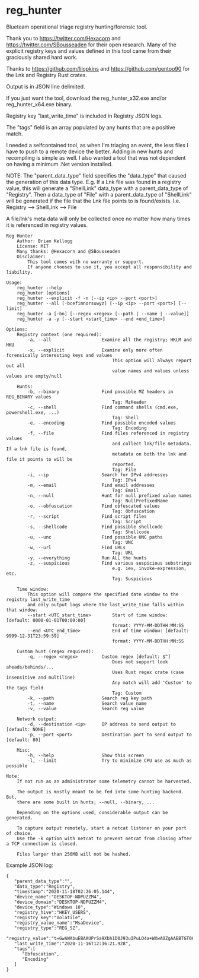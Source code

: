 # reg_hunter
Blueteam operational triage registry hunting/forensic tool.

Thank you to https://twitter.com/Hexacorn and https://twitter.com/SBousseaden for their open research. Many of the explicit registry keys and values defined in this tool came from their graciously shared hard work.

Thanks to https://github.com/lilopkins and https://github.com/gentoo90 for the Lnk and Registry Rust crates.

Output is in JSON line delimited.

If you just want the tool, download the reg_hunter_x32.exe and/or reg_hunter_x64.exe binary.

Registry key "last_write_time" is included in Registry JSON logs.

The "tags" field is an array populated by any hunts that are a positive match.

I needed a selfcontained tool, as when I'm triaging an event, the less files I have to push to a remote device the better. Adding in new hunts and recompiling is simple as well. I also wanted a tool that was not dependent on having a minimum .Net version installed.

NOTE: The "parent_data_type" field specifies the "data_type" that caused the generation of this data type. E.g. If a Lnk file was found in a registry value, this will generate a "ShellLink" data_type with a parent_data_type of "Registry". Then a data_type of "File" with a parent_data_type of "ShellLink" will be generated if the file that the Lnk file points to is found/exists. I.e. Registry --> ShellLink --> File

A file/lnk's meta data will only be collected once no matter how many times it is referenced in registry values.

```
Reg Hunter
    Author: Brian Kellogg
    License: MIT
    Many thanks: @Hexacorn and @SBousseaden
    Disclaimer:
        This tool comes with no warranty or support.
        If anyone chooses to use it, you accept all responsibility and liability.

Usage:
    reg_hunter --help
    reg_hunter [options]
    reg_hunter --explicit -f -n [--ip <ip> --port <port>]
    reg_hunter --all [-bcefimnorsuwyz] [--ip <ip> --port <port>] [--limit]
    reg_hunter -a [-bn] [--regex <regex> [--path | --name | --value]]
    reg_hunter -a -y [--start <start_time> --end <end_time>]

Options:
    Registry context (one required):
        -a, --all                   Examine all the registry; HKLM and HKU
        -x, --explicit              Examine only more often forensically interesting keys and values
                                        This option will always report out all
                                        value names and values unless values are empty/null

    Hunts:
        -b, --binary                Find possible MZ headers in REG_BINARY values
                                        Tag: MzHeader
        -c, --shell                 Find command shells (cmd.exe, powershell.exe, ...)
                                        Tag: Shell
        -e, --encoding              Find possible encoded values
                                        Tag: Encoding
        -f, --file                  Find files referenced in registry values
                                        and collect lnk/file metadata. If a lnk file is found,
                                        metadata on both the lnk and file it points to will be
                                        reported.
                                        Tag: File
        -i, --ip                    Search for IPv4 addresses
                                        Tag: IPv4
        -m, --email                 Find email addresses
                                        Tag: Email
        -n, --null                  Hunt for null prefixed value names
                                        Tag: NullPrefixedName
        -o, --obfuscation           Find obfuscated values
                                        Tag: Obfuscation
        -r, --script                Find script files
                                        Tag: Script
        -s, --shellcode             Find possible shellcode
                                        Tag: Shellcode
        -u, --unc                   Find possible UNC paths
                                        Tag: UNC
        -w, --url                   Find URLs
                                        Tag: URL
        -y, --everything            Run ALL the hunts
        -z, --suspicious            Find various suspicious substrings
                                        e.g. iex, invoke-expression, etc.
                                        Tag: Suspicious

    Time window:
        This option will compare the specified date window to the registry last_write_time
        and only output logs where the last_write_time falls within that window.
        --start <UTC_start_time>        Start of time window: [default: 0000-01-01T00:00:00]
                                        format: YYYY-MM-DDTHH:MM:SS
        --end <UTC_end_time>            End of time window: [default: 9999-12-31T23:59:59]
                                        format: YYYY-MM-DDTHH:MM:SS

    Custom hunt (regex required):
        -q, --regex <regex>         Custom regex [default: $^]
                                        Does not support look aheads/behinds/...
                                        Uses Rust regex crate (case insensitive and multiline)
                                        Any match will add 'Custom' to the tags field
                                        Tag: Custom
        -k, --path                  Search reg key path
        -t, --name                  Search value name
        -v, --value                 Search reg value

    Network output:
        -d, --destination <ip>      IP address to send output to [default: NONE]
        -p, --port <port>           Destination port to send output to [default: 80]

    Misc:
        -h, --help                  Show this screen
        -l, --limit                 Try to minimize CPU use as much as possible

Note:
    If not run as an administrator some telemetry cannot be harvested.

    The output is mostly meant to be fed into some hunting backend. But,
    there are some built in hunts; --null, --binary, ...

    Depending on the options used, considerable output can be generated.

    To capture output remotely, start a netcat listener on your port of choice.
    Use the -k option with netcat to prevent netcat from closing after a TCP connection is closed.

    Files larger than 256MB will not be hashed.
```


Example JSON log:
```
{
   "parent_data_type":"",
   "data_type":"Registry",
   "timestamp":"2020-11-18T02:26:05.144",
   "device_name":"DESKTOP-NDPUZZM4",
   "device_domain":"DESKTOP-NDPUZZM4",
   "device_type":"Windows 10",
   "registry_hive":"HKEY_USERS",
   "registry_key":"Volatile",
   "registry_value_name":"MsaDevice",
   "registry_type":"REG_SZ",
   "registry_value":"t=GwAWAbuEBAAUPrSa9Xbh1D0J93uIPuLO4a+WXwAOZgAAEBTGT0K0Z4Yb1yQ+kp9BEdHgANLuAcfHOSjYFFBzGrBrLhP7Tn42DVLHomaP99kfluqc6pesVhV/Pwr486/KC0rhecROAWOfhfLOeIzcCP3ac+7Gd39nLfE3i0XBqwixziztwygu+xEFSlxrHSRLu0Rl1YWZ4rasrpcX+r43oj6PLzuVWtCkwq+mcFMKhjdC9394PnyoO4hh0oPxt9Gk3JZN784wc6D3AKMT8nntlvzhsBpN+nedTBBTzDmqDh3KiZCgGQTghwy/qXV4/wIg/2Hu1XXbe2f1EbymQeQ1+flMSoIzD15JRNDXITeFWljFcGwE=&p=",
   "last_write_time":"2020-11-16T12:36:21.928",
   "tags":[
      "Obfuscation",
      "Encoding"
   ]
}
```
